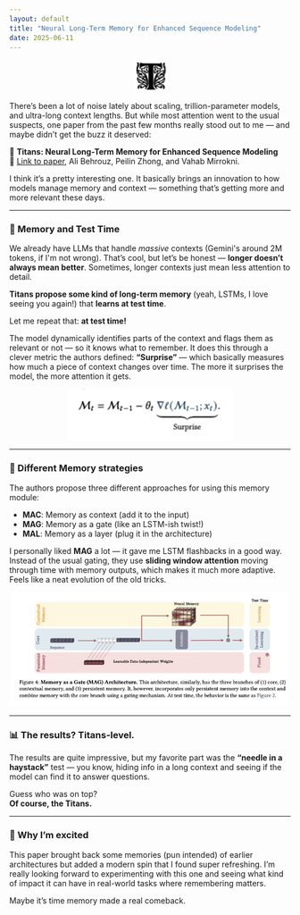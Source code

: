 ```yaml
---
layout: default
title: "Neural Long-Term Memory for Enhanced Sequence Modeling"
date: 2025-06-11
---
```


<p align="center">
    <img src="https://github.com/fermaat/fermaat.github.io/blob/main/files/images/Titans/Titans0.png?raw=true" alt="Awesome T, as pictured in the paper" width="60">
</p>


There’s been a lot of noise lately about scaling, trillion-parameter models, and ultra-long context lengths. But while most attention went to the usual suspects, one paper from the past few months really stood out to me — and maybe didn’t get the buzz it deserved:

📄 **Titans: Neural Long-Term Memory for Enhanced Sequence Modeling**  
🔗 [Link to paper](https://buff.ly/3WPXG1Q), Ali Behrouz, Peilin Zhong, and Vahab Mirrokni.

I think it’s a pretty interesting one. It basically brings an innovation to how models manage memory and context — something that’s getting more and more relevant these days.

---

### 🤯 Memory and Test Time

We already have LLMs that handle *massive* contexts (Gemini's around 2M tokens, if I'm not wrong). That’s cool, but let’s be honest — **longer doesn’t always mean better**. Sometimes, longer contexts just mean less attention to detail.

**Titans propose some kind of long-term memory** (yeah, LSTMs, I love seeing you again!) that **learns at test time**.

Let me repeat that: **at test time!**

The model dynamically identifies parts of the context and flags them as relevant or not — so it knows what to remember. It does this through a clever metric the authors defined: **“Surprise”** — which basically measures how much a piece of context changes over time. The more it surprises the model, the more attention it gets. 

<p align="center">
    <img src="https://github.com/fermaat/fermaat.github.io/blob/main/files/images/Titans/Titans4.png?raw=true" alt="Surprise! as defined in the paper" width="300">
</p>


---

### 🧠 Different Memory strategies

The authors propose three different approaches for using this memory module:

- **MAC**: Memory as context (add it to the input)
- **MAG**: Memory as a gate (like an LSTM-ish twist!)
- **MAL**: Memory as a layer (plug it in the architecture)

I personally liked **MAG** a lot — it gave me LSTM flashbacks in a good way. Instead of the usual gating, they use **sliding window attention** moving through time with memory outputs, which makes it much more adaptive. Feels like a neat evolution of the old tricks.

<p align="center">
    <img src="https://github.com/fermaat/fermaat.github.io/blob/main/files/images/Titans/Titans2.png?raw=true" alt="MAG architecture, as defined in the paper">
</p>

---

### 📊 The results? Titans-level.

The results are quite impressive, but my favorite part was the **“needle in a haystack”** test — you know, hiding info in a long context and seeing if the model can find it to answer questions.

Guess who was on top?  
**Of course, the Titans.**

---

### 🚀 Why I’m excited

This paper brought back some memories (pun intended) of earlier architectures but added a modern spin that I found super refreshing. I’m really looking forward to experimenting with this one and seeing what kind of impact it can have in real-world tasks where remembering matters.

Maybe it’s time memory made a real comeback.

